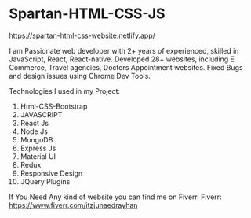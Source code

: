 # Spartan-HTML-CSS-JS
https://spartan-html-css-website.netlify.app/

I am Passionate web developer with 2+ years of experienced, skilled in JavaScript, React, React-native. Developed 28+ websites, including E Commerce, Travel agencies, Doctors Appointment websites. Fixed Bugs and design issues using Chrome Dev Tools.

Technologies I used in my Project:
1. Html-CSS-Bootstrap
2. JAVASCRIPT
3. React Js
4. Node Js
5. MongoDB
6. Express Js
7. Material UI
8. Redux
9. Responsive Design
10. JQuery Plugins 

If You Need Any kind of website you can find me on Fiverr.
Fiverr: https://www.fiverr.com/itzjunaedrayhan 
